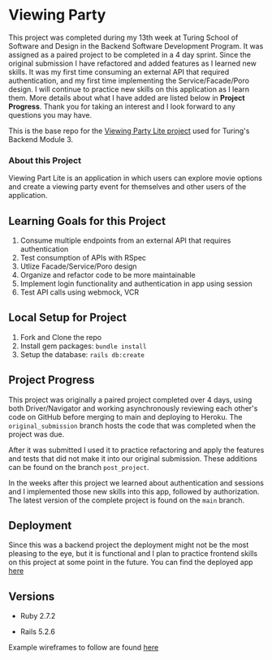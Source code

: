 # Viewing Party

This project was completed during my 13th week at Turing School of Software and Design in the Backend Software Development Program. It was assigned as a paired project to be completed in a 4 day sprint. Since the original submission I have refactored and added features as I learned new skills. It was my first time consuming an external API that required authentication, and my first time implementing the Service/Facade/Poro design. I will continue to practice new skills on this application as I learn them. More details about what I have added are listed below in **Project Progress**. Thank you for taking an interest and I look forward to any questions you may have.

This is the base repo for the [Viewing Party Lite project](https://backend.turing.io/module3/projects/viewing_party_lite) used for Turing's Backend Module 3.

### About this Project

Viewing Part Lite is an application in which users can explore movie options and create a viewing party event for themselves and other users of the application.

## Learning Goals for this Project
1. Consume multiple endpoints from an external API that requires authentication 
2. Test consumption of APIs with RSpec
3. Utlize Facade/Service/Poro design 
4. Organize and refactor code to be more maintainable
5. Implement login functionality and authentication in app using session 
6. Test API calls using webmock, VCR 


## Local Setup for Project

1. Fork and Clone the repo
2. Install gem packages: `bundle install`
3. Setup the database: `rails db:create`

## Project Progress
This project was originally a paired project completed over 4 days, using both Driver/Navigator and working asynchronously reviewing each other's code on GitHub before merging to main and deploying to Heroku. The `original_submission` branch hosts the code that was completed when the project was due.

After it was submitted I used it to practice refactoring and apply the features and tests that did not make it into our original submission. These additions can be found on the branch `post_project`.

In the weeks after this project we learned about authentication and sessions and I implemented those new skills into this app, followed by authorization. The latest version of the complete project is found on the `main` branch.

## Deployment
Since this was a backend project the deployment might not be the most pleasing to the eye, but it is functional and I plan to practice frontend skills on this project at some point in the future.
You can find the deployed app [here](https://dashboard.heroku.com/apps/salty-oasis-88675)

## Versions

- Ruby 2.7.2

- Rails 5.2.6

Example wireframes to follow are found [here](https://backend.turing.io/module3/projects/viewing_party_lite/wireframes)
